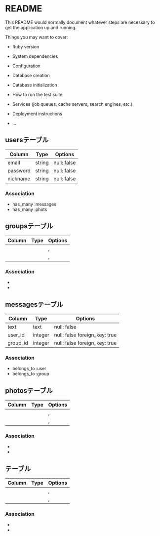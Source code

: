 # README

This README would normally document whatever steps are necessary to get the
application up and running.

Things you may want to cover:

* Ruby version

* System dependencies

* Configuration

* Database creation

* Database initialization

* How to run the test suite

* Services (job queues, cache servers, search engines, etc.)

* Deployment instructions

* ...

## usersテーブル

|Column|Type|Options|
|------|----|-------|
|email|string|null: false|
|password|string|null: false|
|nickname|string|null: false|

### Association
- has_many :messages
- has_many :phots

## groupsテーブル

|Column|Type|Options|
|------|----|-------|
|||, |
|||, |

### Association
- 
- 

## messagesテーブル

|Column|Type|Options|
|------|----|-------|
|text|text|null: false|
|user_id|integer|null: false foreign_key: true|
|group_id|integer|null: false foreign_key: true|

### Association
- belongs_to :user
- belongs_to :group

## photosテーブル

|Column|Type|Options|
|------|----|-------|
|||, |
|||, |

### Association
- 
- 

## テーブル

|Column|Type|Options|
|------|----|-------|
|||, |
|||, |

### Association
- 
- 